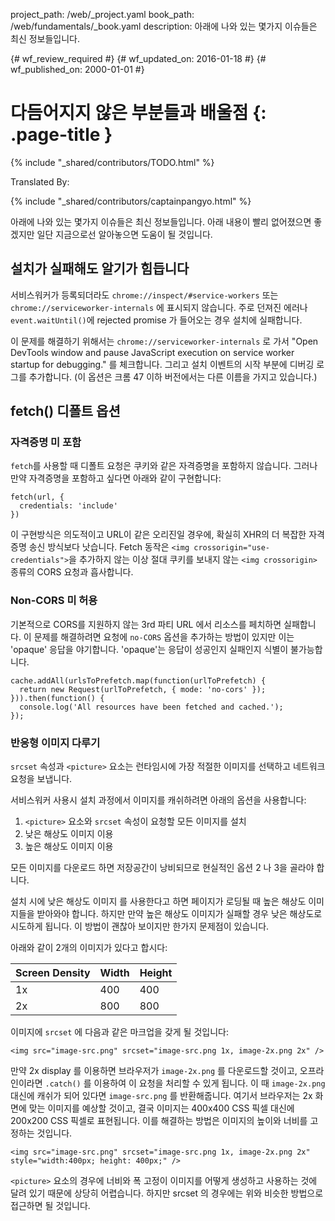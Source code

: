 project_path: /web/_project.yaml
book_path: /web/fundamentals/_book.yaml
description: 아래에 나와 있는 몇가지 이슈들은 최신 정보들입니다.

{# wf_review_required #}
{# wf_updated_on: 2016-01-18 #}
{# wf_published_on: 2000-01-01 #}

# 다듬어지지 않은 부분들과 배울점 {: .page-title }

{% include "_shared/contributors/TODO.html" %}


Translated By: 

{% include "_shared/contributors/captainpangyo.html" %}



아래에 나와 있는 몇가지 이슈들은 최신 정보들입니다. 아래 내용이 빨리 없어졌으면 좋겠지만 일단 지금으로선 알아놓으면 도움이 될 것입니다.


## 설치가 실패해도 알기가 힘듭니다

서비스워커가 등록되더라도 `chrome://inspect/#service-workers` 또는 `chrome://serviceworker-internals` 에 표시되지 않습니다.
주로 던져진 에러나 `event.waitUntil()`에 rejected promise 가 들어오는 경우 설치에 실패합니다.

이 문제를 해결하기 위해서는 `chrome://serviceworker-internals` 로 가서 "Open
DevTools window and pause JavaScript execution on service worker startup for
debugging." 를 체크합니다. 그리고 설치 이벤트의 시작 부분에 디버깅 로그를 추가합니다. (이 옵션은 크롬 47 이하 버전에서는 다른 이름을 가지고 있습니다.)

## fetch() 디폴트 옵션

### 자격증명 미 포함

`fetch`를 사용할 때 디폴트 요청은 쿠키와 같은 자격증명을 포함하지 않습니다. 그러나 만약 자격증명을 포함하고 싶다면 아래와 같이 구현합니다:


    fetch(url, {
      credentials: 'include'
    })
    

이 구현방식은 의도적이고 URL이 같은 오리진일 경우에, 확실히 XHR의 더 복잡한 자격증명 송신 방식보다 낫습니다.
Fetch 동작은 `<img crossorigin="use-credentials">`을 추가하지 않는 이상 절대 쿠키를 보내지 않는 `<img crossorigin>` 종류의 CORS 요청과 흡사합니다.

### Non-CORS 미 허용

기본적으로 CORS를 지원하지 않는 3rd 파티 URL 에서 리소스를 페치하면 실패합니다.
이 문제를 해결하려면 요청에 `no-CORS` 옵션을 추가하는 방법이 있지만 이는 'opaque' 응답을 야기합니다.
'opaque'는 응답이 성공인지 실패인지 식별이 불가능합니다.


    cache.addAll(urlsToPrefetch.map(function(urlToPrefetch) {
      return new Request(urlToPrefetch, { mode: 'no-cors' });
    })).then(function() {
      console.log('All resources have been fetched and cached.');
    });
    

### 반응형 이미지 다루기

`srcset` 속성과 `<picture>` 요소는 런타임시에 가장 적절한 이미지를 선택하고 네트워크 요청을 보냅니다.

서비스워커 사용시 설치 과정에서 이미지를 캐쉬하려면 아래의 옵션을 사용합니다:

1. `<picture>` 요소와 `srcset` 속성이 요청할 모든 이미지를 설치
2. 낮은 해상도 이미지 이용
3. 높은 해상도 이미지 이용

모든 이미지를 다운로드 하면 저장공간이 낭비되므로 현실적인 옵션 2 나 3을 골라야 합니다.

설치 시에 낮은 해상도 이미지 를 사용한다고 하면 페이지가 로딩될 때 높은 해상도 이미지들을 받아와야 합니다. 하지만 만약 높은 해상도 이미지가 실패할 경우 낮은 해상도로 시도하게 됩니다.
이 방법이 괜찮아 보이지만 한가지 문제점이 있습니다.

아래와 같이 2개의 이미지가 있다고 합시다:

| Screen Density | Width | Height |
| -------------- | ----- | ------ |
| 1x             | 400   | 400    |
| 2x             | 800   | 800    |

이미지에 `srcset` 에 다음과 같은 마크업을 갖게 될 것입니다:


    <img src="image-src.png" srcset="image-src.png 1x, image-2x.png 2x" />
    

만약 2x display 를 이용하면 브라우저가 `image-2x.png` 를 다운로드할 것이고,
오프라인이라면 `.catch()` 를 이용하여 이 요청을 처리할 수 있게 됩니다.
이 때 `image-2x.png` 대신에 캐쉬가 되어 있다면 `image-src.png` 를 반환해줍니다.
여기서 브라우저는 2x 화면에 맞는 이미지를 예상할 것이고, 결국 이미지는 400x400 CSS 픽셀 대신에 200x200 CSS 픽셀로 표현됩니다. 이를 해결하는 방법은 이미지의 높이와 너비를 고정하는 것입니다.


    <img src="image-src.png" srcset="image-src.png 1x, image-2x.png 2x"
    style="width:400px; height: 400px;" />
    

`<picture>` 요소의 경우에 너비와 폭 고정이 이미지를 어떻게 생성하고 사용하는 것에 달려 있기 때문에 상당히 어렵습니다.
하지만 srcset 의 경우에는 위와 비슷한 방법으로 접근하면 될 것입니다.
